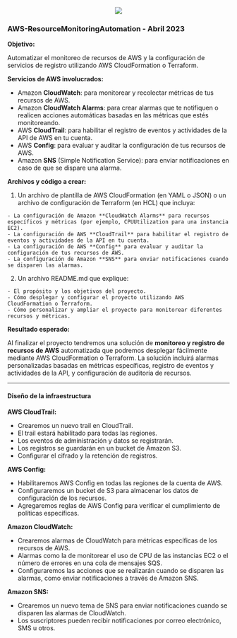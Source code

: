 <p align="center">
  <img src="https://user-images.githubusercontent.com/126183973/233773172-cf7eefea-4a55-47ac-981f-17d0ebf2f5a8.jpg" />
</p>

### AWS-ResourceMonitoringAutomation - Abril 2023

**Objetivo:**

Automatizar el monitoreo de recursos de AWS y la configuración de servicios de registro utilizando AWS CloudFormation o Terraform.

**Servicios de AWS involucrados:**

  - Amazon **CloudWatch**: para monitorear y recolectar métricas de tus recursos de AWS.
  - Amazon **CloudWatch Alarms**: para crear alarmas que te notifiquen o realicen acciones automáticas basadas en las métricas que estés monitoreando.
  - AWS **CloudTrail**: para habilitar el registro de eventos y actividades de la API de AWS en tu cuenta.
  - AWS **Config**: para evaluar y auditar la configuración de tus recursos de AWS.
  - Amazon **SNS** (Simple Notification Service): para enviar notificaciones en caso de que se dispare una alarma.


**Archivos y código a crear:**

  1. Un archivo de plantilla de AWS CloudFormation (en YAML o JSON) o un archivo de configuración de Terraform (en HCL) que incluya:

    - La configuración de Amazon **CloudWatch Alarms** para recursos específicos y métricas (por ejemplo, CPUUtilization para una instancia EC2).
    - La configuración de AWS **CloudTrail** para habilitar el registro de eventos y actividades de la API en tu cuenta.
    - La configuración de AWS **Config** para evaluar y auditar la configuración de tus recursos de AWS.
    - La configuración de Amazon **SNS** para enviar notificaciones cuando se disparen las alarmas.
    
  2. Un archivo README.md que explique:

    - El propósito y los objetivos del proyecto.
    - Cómo desplegar y configurar el proyecto utilizando AWS CloudFormation o Terraform.
    - Cómo personalizar y ampliar el proyecto para monitorear diferentes recursos y métricas.
    
**Resultado esperado:**

Al finalizar el proyecto tendremos una solución de **monitoreo y registro de recursos de AWS** automatizada que podremos desplegar fácilmente mediante AWS CloudFormation o Terraform. La solución incluirá alarmas personalizadas basadas en métricas específicas, registro de eventos y actividades de la API, y configuración de auditoría de recursos.

***

#### Diseño de la infraestructura

**AWS CloudTrail:**
  - Crearemos un nuevo trail en CloudTrail.
  - El trail estará habilitado para todas las regiones.
  - Los eventos de administración y datos se registrarán.
  - Los registros se guardarán en un bucket de Amazon S3.
  - Configurar el cifrado y la retención de registros.

**AWS Config:**
  - Habilitaremos AWS Config en todas las regiones de la cuenta de AWS.
  - Configuraremos un bucket de S3 para almacenar los datos de configuración de los recursos.
  - Agregaremos reglas de AWS Config para verificar el cumplimiento de políticas específicas.

**Amazon CloudWatch:**
  - Crearemos alarmas de CloudWatch para métricas específicas de los recursos de AWS.
  - Alarmas como la de monitorear el uso de CPU de las instancias EC2 o el número de errores en una cola de mensajes SQS.
  - Configuraremos las acciones que se realizarán cuando se disparen las alarmas, como enviar notificaciones a través de Amazon SNS.

**Amazon SNS:**
  - Crearemos un nuevo tema de SNS para enviar notificaciones cuando se disparen las alarmas de CloudWatch.
  - Los suscriptores pueden recibir notificaciones por correo electrónico, SMS u otros.



